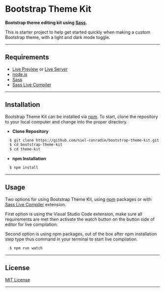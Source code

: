 # **Bootstrap Theme Kit**

**Bootstrap theme editing kit using [Sass](https://sass-lang.com).**

This is starter project to help get started quickly when making a custom Bootstrap theme, with a light and dark mode toggle.

----
## **Requirements**

- [Live Preview](https://marketplace.visualstudio.com/items?itemName=ms-vscode.live-server) or [Live Server](https://marketplace.visualstudio.com/items?itemName=ritwickdey.LiveServer)
- [node.js](https://nodejs.org/en/)
- [Sass](https://marketplace.visualstudio.com/items?itemName=Syler.sass-indented)
- [Sass Live Compiler](https://marketplace.visualstudio.com/items?itemName=glenn2223.live-sass)
----
## **Installation**

Bootstrap Theme Kit can be installed via [npm](https://www.npmjs.com). To start, clone the repository to your local computer and change into the proper directory.

* **Clone Repository**
```bash
  $ git clone https://github.com/niel-conradie/bootstrap-theme-kit.git
  $ cd bootstrap-theme-kit
  $ cd theme-kit
```

* **npm Installation**
```bash
  $ npm install
```

----
## **Usage**

Two options for using Bootstrap Theme Kit, using [npm](https://www.npmjs.com) packages or with [Sass Live Compiler](https://marketplace.visualstudio.com/items?itemName=glenn2223.live-sass) extension.

First option is using the Visual Studio Code extension, make sure all requirements are met then activate the watch button on the button side of editor for live compilation.

Second option is using npm packages, out of the box after npm installation step type thus command in your terminal to start live compilation.

```bash
  $ npm run watch
```

----
## **License**

[MIT License](https://github.com/niel-conradie/bootstrap-theme-kit/blob/master/LICENSE)

----